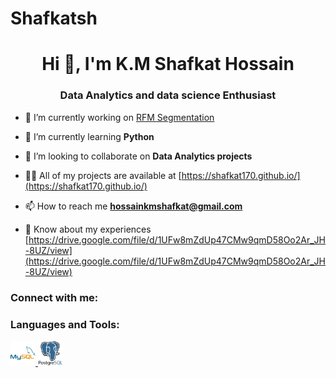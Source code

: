 # Shafkatsh
<h1 align="center">Hi 👋, I'm K.M Shafkat Hossain</h1>
<h3 align="center">Data Analytics and data science Enthusiast</h3>

- 🔭 I’m currently working on [RFM Segmentation](https://github.com/Shafkat170/RFM-SEGMENTATION)

- 🌱 I’m currently learning **Python**

- 👯 I’m looking to collaborate on **Data Analytics projects**

- 👨‍💻 All of my projects are available at [https://shafkat170.github.io/](https://shafkat170.github.io/)

- 📫 How to reach me **hossainkmshafkat@gmail.com**

- 📄 Know about my experiences [https://drive.google.com/file/d/1UFw8mZdUp47CMw9qmD58Oo2Ar_JH-8UZ/view](https://drive.google.com/file/d/1UFw8mZdUp47CMw9qmD58Oo2Ar_JH-8UZ/view)

<h3 align="left">Connect with me:</h3>
<p align="left">
</p>

<h3 align="left">Languages and Tools:</h3>
<p align="left"> <a href="https://www.mysql.com/" target="_blank" rel="noreferrer"> <img src="https://raw.githubusercontent.com/devicons/devicon/master/icons/mysql/mysql-original-wordmark.svg" alt="mysql" width="40" height="40"/> </a> <a href="https://www.postgresql.org" target="_blank" rel="noreferrer"> <img src="https://raw.githubusercontent.com/devicons/devicon/master/icons/postgresql/postgresql-original-wordmark.svg" alt="postgresql" width="40" height="40"/> </a> </p>
